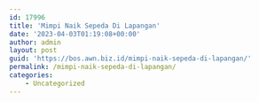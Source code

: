 ```yaml
---
id: 17996
title: 'Mimpi Naik Sepeda Di Lapangan'
date: '2023-04-03T01:19:08+00:00'
author: admin
layout: post
guid: 'https://bos.awn.biz.id/mimpi-naik-sepeda-di-lapangan/'
permalink: /mimpi-naik-sepeda-di-lapangan/
categories:
    - Uncategorized
---
```


